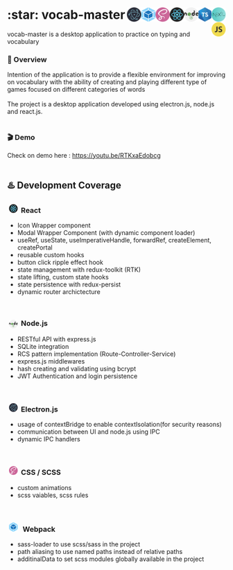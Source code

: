 
<h1>:star: vocab-master  <img src="assets/images/logo/next-logo.png" alt="drawing" width="33"  height="33" align="right" /><img src="assets/images/logo/ts-logo.png" alt="drawing" width="30"  height="33" align="right" /><img src="assets/images/logo/node.js_logo.png" alt="drawing" width="33"  height="33" align="right" /> <img src="assets/images/logo/react_logo.png" alt="drawing" width="33"  height="33" align="right" /> <img src="assets/images/logo/sass_logo.png" alt="drawing" width="33"  height="33" align="right" /><img src="assets/images/logo/pack_logo.png" alt="drawing" width="33"  height="33" align="right" /><img src="assets/images/logo/electron_logo.png?raw=true" alt="drawing" width="33" height="33" align="right"/><img src="assets/images/logo/js_logo.png" alt="drawing" width="33"  height="33" align="right" /> </h1> 
vocab-master is a desktop application to practice on typing and vocabulary

### :eyes: Overview
Intention of the application is to provide a flexible environment for improving on vocabulary with the ability of creating and playing different type of games focused on different categories of words
<br>
<br>
The project is a desktop application developed using electron.js, node.js and react.js.
<br>
<br>

### :clapper: Demo
Check on demo here : https://youtu.be/RTKxaEdobcg
<br>
<br>
<p align="right"> </p>

## :hotsprings: Development Coverage
### &nbsp;<img src="assets/images/logo/react_logo.png?raw=true" alt="drawing" width="20" height="20" />&nbsp;&nbsp;React
 - Icon Wrapper component
 - Modal Wrapper Component (with dynamic component loader)
 - useRef, useState, useImperativeHandle, forwardRef, createElement, createPortal
 - reusable custom hooks
 - button click ripple effect hook
 - state management with redux-toolkit (RTK)
 - state lifting, custom state hooks 
 - state persistence with redux-persist
 - dynamic router archictecture
<br>

### &nbsp;<img src="assets/images/logo/node.js_logo.png?raw=true" style="vertical-align:middle" alt="drawing" width="20" height="20" />&nbsp;&nbsp;Node.js
 - RESTful API with express.js
 - SQLite integration
 - RCS pattern implementation (Route-Controller-Service)
 - express.js middlewares
 - hash creating and validating using bcrypt
 - JWT Authentication and login persistence
<br>

### &nbsp;<img src="assets/images/logo/electron_logo.png?raw=true" alt="drawing" width="20" height="20" />&nbsp;&nbsp;Electron.js 
 - usage of contextBridge to enable contextIsolation(for security reasons)
 - communication between UI and node.js using IPC
 - dynamic IPC handlers
<br>

### &nbsp;<img src="assets/images/logo/sass_logo.png?raw=true" alt="drawing" width="20" height="20" />&nbsp;&nbsp;CSS / SCSS 
 - custom animations
 - scss vaiables, scss rules
<br>

### &nbsp;<img src="assets/images/logo/pack_logo.png?raw=true" alt="drawing" width="20" height="22" /> &nbsp;&nbsp;Webpack 
 - sass-loader to use scss/sass in the project
 - path aliasing to use named paths instead of relative paths
 - additinalData to set scss modules globally available in the project
<br>



